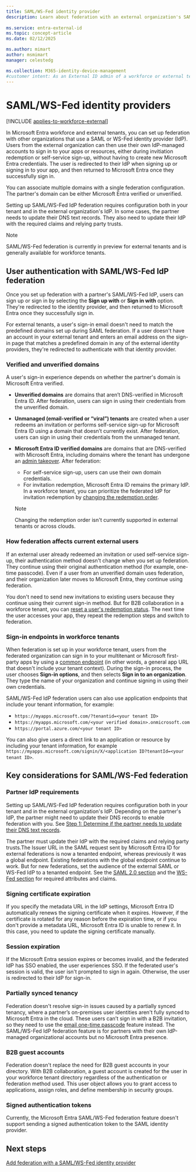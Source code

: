 ```yaml
---
title: SAML/WS-Fed identity provider
description: Learn about federation with an external organization's SAML/WS-Fed identity provider (IdP) for external user self-service sign-up and invitation redemption.
 
ms.service: entra-external-id
ms.topic: concept-article
ms.date: 02/12/2025

ms.author: mimart
author: msmimart
manager: celestedg

ms.collection: M365-identity-device-management
#customer intent: As an External ID admin of a workforce or external tenant, I want to configure and enable federation with a SAML/WS-Fed identity provider (IdP) for external users, so that they can easily use self-service sign-up or redeem  invitations and access our apps and resources.
---
```


# SAML/WS-Fed identity providers

[!INCLUDE [applies-to-workforce-external](./includes/applies-to-workforce-external.md)]

In Microsoft Entra workforce and external tenants, you can set up federation with other organizations that use a SAML or WS-Fed identity provider (IdP). Users from the external organization can then use their own IdP-managed accounts to sign in to your apps or resources, either during invitiation redemption or self-service sign-up, without having to create new Microsoft Entra credentials. The user is redirected to their IdP when signing up or signing in to your app, and then returned to Microsoft Entra once they successfully sign in.

You can associate multiple domains with a single federation configuration. The partner's domain can be either Microsoft Entra verified or unverified.

Setting up SAML/WS-Fed IdP federation requires configuration both in your tenant and in the external organization's IdP. In some cases, the partner needs to update their DNS text records. They also need to update their IdP with the required claims and relying party trusts.

<!-- Do we need to break down the preview status further by tenant type and invitation vs. SSSU? -->

> [!NOTE]
> SAML/WS-Fed federation is currently in preview for external tenants and is generally available for workforce tenants.

## User authentication with SAML/WS-Fed IdP federation

Once you set up federation with a partner's SAML/WS-Fed IdP, users can sign up or sign in by selecting the **Sign up with** or **Sign in with** option. They're redirected to the identity provider, and then returned to Microsoft Entra once they successfully sign in.

For external tenants, a user's sign-in email doesn't need to match the predefined domains set up during SAML federation. If a user doesn't have an account in your external tenant and enters an email address on the sign-in page that matches a predefined domain in any of the external identity providers, they're redirected to authenticate with that identity provider.

### Verified and unverified domains

A user's sign-in experience depends on whether the partner's domain is Microsoft Entra verified.

- **Unverified domains** are domains that aren’t DNS-verified in Microsoft Entra ID. After federation, users can sign in using their credentials from the unverified domain.

- **Unmanaged (email-verified or “viral”) tenants** are created when a user redeems an invitation or performs self-service sign-up for Microsoft Entra ID using a domain that doesn’t currently exist. After federation, users can sign in using their credentials from the unmanaged tenant.

- **Microsoft Entra ID verified domains** are domains that are DNS-verified with Microsoft Entra, including domains where the tenant has undergone an [admin takeover](~/identity/users/domains-admin-takeover.md). After federation:
   - For self-service sign-up, users can use their own domain credentials.
   - For invitation redemption, Microsoft Entra ID remains the primary IdP. In a workforce tenant, you can prioritize the federated IdP for invitation redemption by [changing the redemption order](cross-tenant-access-overview.md#configurable-redemption).

   > [!NOTE]
   > Changing the redemption order isn't currently supported in external tenants or across clouds.

<!-- Is this correct, that federation takes precedence for SSSU but not for invitations in both tenant types? -->

### How federation affects current external users

If an external user already redeemed an invitation or used self-service sign-up, their authentication method doesn't change when you set up federation. They continue using their original authentication method (for example, one-time passcode). Even if a user from an unverified domain uses federation, and their organization later moves to Microsoft Entra, they continue using federation.

You don't need to send new invitations to existing users because they continue using their current sign-in method. But for B2B collaboration in a workforce tenant, you can [reset a user's redemption status](reset-redemption-status.md). The next time the user accesses your app, they repeat the redemption steps and switch to federation. 

### Sign-in endpoints in workforce tenants

When federation is set up in your workforce tenant, users from the federated organization can sign in to your multitenant or Microsoft first-party apps by using a [common endpoint](redemption-experience.md#redemption-process-and-sign-in-through-a-common-endpoint) (in other words, a general app URL that doesn't include your tenant context). During the sign-in process, the user chooses **Sign-in options**, and then selects **Sign in to an organization**. They type the name of your organization and continue signing in using their own credentials.

SAML/WS-Fed IdP federation users can also use application endpoints that include your tenant information, for example:

- `https://myapps.microsoft.com/?tenantid=<your tenant ID>`
- `https://myapps.microsoft.com/<your verified domain>.onmicrosoft.com`
- `https://portal.azure.com/<your tenant ID>`

You can also give users a direct link to an application or resource by including your tenant information, for example `https://myapps.microsoft.com/signin/X/<application ID?tenantId=<your tenant ID>`.

## Key considerations for SAML/WS-Fed federation

### Partner IdP requirements

Setting up SAML/WS-Fed IdP federation requires configuration both in your tenant and in the external organization's IdP. Depending on the partner's IdP, the partner might need to update their DNS records to enable federation with you. See [Step 1: Determine if the partner needs to update their DNS text records](direct-federation.md#step-1-determine-if-the-partner-needs-to-update-their-dns-text-records).

The partner must update their IdP with the required claims and relying party trusts.The Issuer URL in the SAML request sent by Microsoft Entra ID for external federations is now a tenanted endpoint, whereas previously it was a global endpoint. Existing federations with the global endpoint continue to work. But for new federations, set the audience of the external SAML or WS-Fed IdP to a tenanted endpoint. See the [SAML 2.0 section](direct-federation.md#to-configure-a-saml-20-identity-provider) and the [WS-Fed section](direct-federation.md#to-configure-a-ws-fed-identity-provider) for required attributes and claims.

### Signing certificate expiration

If you specify the metadata URL in the IdP settings, Microsoft Entra ID automatically renews the signing certificate when it expires. However, if the certificate is rotated for any reason before the expiration time, or if you don't provide a metadata URL, Microsoft Entra ID is unable to renew it. In this case, you need to update the signing certificate manually.

### Session expiration

If the Microsoft Entra session expires or becomes invalid, and the federated IdP has SSO enabled, the user experiences SSO. If the federated user's session is valid, the user isn't prompted to sign in again. Otherwise, the user is redirected to their IdP for sign-in.

### Partially synced tenancy

Federation doesn't resolve sign-in issues caused by a partially synced tenancy, where a partner’s on-premises user identities aren't fully synced to Microsoft Entra in the cloud. These users can’t sign in with a B2B invitation, so they need to use the [email one-time passcode](one-time-passcode.md) feature instead. The SAML/WS-Fed IdP federation feature is for partners with their own IdP-managed organizational accounts but no Microsoft Entra presence.

### B2B guest accounts

Federation doesn't replace the need for B2B guest accounts in your directory. With B2B collaboration, a guest account is created for the user in your workforce tenant directory regardless of the authentication or federation method used. This user object allows you to grant access to applications, assign roles, and define membership in security groups.  

### Signed authentication tokens

Currently, the Microsoft Entra SAML/WS-Fed federation feature doesn't support sending a signed authentication token to the SAML identity provider.  

## Next steps

[Add federation with a SAML/WS-Fed identity provider](direct-federation.md)
